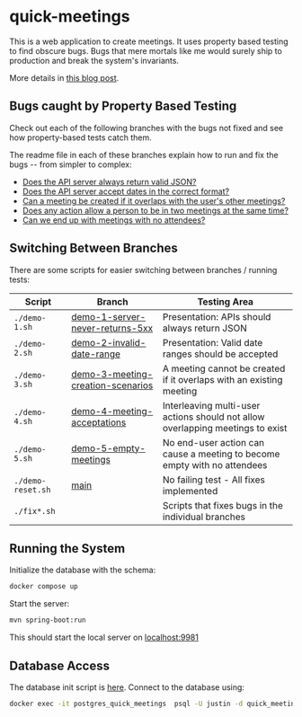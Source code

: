 # quick-meetings

This is a web application to create meetings. It uses property based testing to find obscure bugs.
Bugs that mere mortals like me would surely ship to production and break the system's invariants.

More details
in [this blog post](https://mourjo.me/blog/tech/2025/05/25/quick-meetings-why-you-need-property-based-tests/).

## Bugs caught by Property Based Testing

Check out each of the following branches with the bugs not fixed and see how property-based tests
catch them.

The readme file in each of these branches explain how to run and fix the bugs -- from simpler to
complex:

- [Does the API server always return valid JSON?](https://github.com/mourjo/quick-meetings/tree/demo-1-server-never-returns-5xx)
- [Does the API server accept dates in the correct format?](https://github.com/mourjo/quick-meetings/tree/demo-2-invalid-date-range)
- [Can a meeting be created if it overlaps with the user's other meetings?](https://github.com/mourjo/quick-meetings/tree/demo-3-meeting-creation-scenarios)
- [Does any action allow a person to be in two meetings at the same time?](https://github.com/mourjo/quick-meetings/tree/demo-4-meeting-acceptations)
- [Can we end up with meetings with no attendees?](https://github.com/mourjo/quick-meetings/tree/demo-5-empty-meetings)

## Switching Between Branches

There are some scripts for easier switching between branches / running tests:

| Script            | Branch                                                                                                               | Testing Area                                                                   |
|-------------------|----------------------------------------------------------------------------------------------------------------------|--------------------------------------------------------------------------------|
| `./demo-1.sh`     | [demo-1-server-never-returns-5xx](https://github.com/mourjo/quick-meetings/tree/demo-1-server-never-returns-5xx)     | Presentation: APIs should always return JSON                                   |
| `./demo-2.sh`     | [demo-2-invalid-date-range](https://github.com/mourjo/quick-meetings/tree/demo-2-invalid-date-range)                 | Presentation: Valid date ranges should be accepted                             |
| `./demo-3.sh`     | [demo-3-meeting-creation-scenarios](https://github.com/mourjo/quick-meetings/tree/demo-3-meeting-creation-scenarios) | A meeting cannot be created if it overlaps with an existing meeting            |
| `./demo-4.sh`     | [demo-4-meeting-acceptations](https://github.com/mourjo/quick-meetings/tree/demo-4-meeting-acceptations)             | Interleaving multi-user actions should not allow overlapping meetings to exist |
| `./demo-5.sh`     | [demo-5-empty-meetings](https://github.com/mourjo/quick-meetings/tree/demo-5-empty-meetings)                         | No end-user action can cause a meeting to become empty with no attendees       |
| `./demo-reset.sh` | [main](https://github.com/mourjo/quick-meetings/)                                                                    | No failing test - All fixes implemented                                        |
| `./fix*.sh`       |                                                                                                                      | Scripts that fixes bugs in the individual branches                             |

## Running the System

Initialize the database with the schema:

```bash
docker compose up
```

Start the server:

```bash
mvn spring-boot:run 
```

This should start the local server
on [localhost:9981](http://localhost:9981/swagger-ui/index.html#/)

## Database Access

The database init script
is [here](https://github.com/mourjo/quick-meetings/blob/main/src/test/resources/init.sql). Connect
to the database using:

```bash
docker exec -it postgres_quick_meetings  psql -U justin -d quick_meetings_test_db
```
